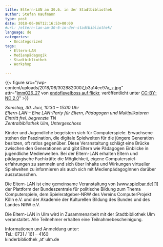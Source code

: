 ```yaml
---
title: Eltern-LAN am 30.6. in der Stadtbibliothek
author: Stefan Kaufmann
type: post
date: 2018-06-06T12:16:53+00:00
#url: /eltern-lan-am-30-6-in-der-stadtbibliothek/
language: de
categories:
  - Uncategorized
tags:
  - Eltern-LAN
  - Medienpädagogik
  - Stadtbibliothek
  - Workshop

---
```


{{< figure src="/wp-content/uploads/2018/06/3028820007_b3a14ec97a_z.jpg" attr="[imm026_27](https://www.flickr.com/photos/21180704@N08/3028820007/) von [endoflevelboss auf flickr](https://www.flickr.com/photos/21180704@N08/), veröffentlicht unter [CC-BY-ND 2.0](https://creativecommons.org/licenses/by-nd/2.0/)" >}}

_Samstag, 30. Juni, 10:30 &#8211; 15:00 Uhr_  
_Eltern-LAN &#8211; Eine LAN-Party für Eltern, Pädagogen und Multiplikatoren_  
_Eintritt frei, begrenzte TN_  
_Zentralbibliothek Ulm, Untergeschoss_  

Kinder und Jugendliche begeistern sich für Computerspiele. Erwachsene stehen der Faszination, die digitale Spielwelten für die jüngere Generation besitzen, oft ratlos gegenüber. Diese Veranstaltung schlägt eine Brücke zwischen den Generationen und gibt Eltern wie Pädagogen Einblicke in jugendliche Medienwelten. Bei der Eltern-LAN erhalten Eltern und pädagogische Fachkräfte die Möglichkeit, eigene Computerspiel-erfahrungen zu sammeln und sich über Inhalte und Wirkungen virtueller Spielwelten zu informieren als auch sich mit MedienpädagogInnen darüber auszutauschen.

Die Eltern-LAN ist eine gemeinsame Veranstaltung von [www.spielbar.de][1] der Plattform der Bundeszentrale für politische Bildung zum Thema Computerspiele, dem Spieleratgeber-NRW des Vereins ComputerProjekt Köln e.V. und der Akademie der Kulturellen Bildung des Bundes und des Landes NRW e.V.

Die Eltern-LAN in Ulm wird in Zusammenarbeit mit der Stadtbibliothek Ulm veranstaltet. Alle Teilnehmer erhalten eine Teilnahmebescheinigung.

Informationen und Anmeldung unter:  
Tel.: 0731 / 161 &#8211; 4160  
kinderbibliothek &#8218;at&#8216; ulm.de

 [1]: http://www.spielbar.de/
